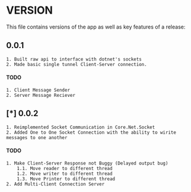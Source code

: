 # VERSION
This file contains versions of the app as well as key features of a release:
## 0.0.1
	1. Built raw api to interface with dotnet's sockets
	2. Made basic single tunnel Client-Server connection.

#### TODO
	1. Client Message Sender
	2. Server Message Reciever

## [*] 0.0.2
	1. Reimplemented Socket Communication in Core.Net.Socket
	2. Added One to One Socket Connection with the ability to wirite messages to one another
#### TODO
	1. Make Client-Server Response not Buggy (Delayed output bug)
		1.1. Move reader to different thread
		1.2. Move writer to different thread
		1.3. Move Printer to different thread
	2. Add Multi-Client Connection Server